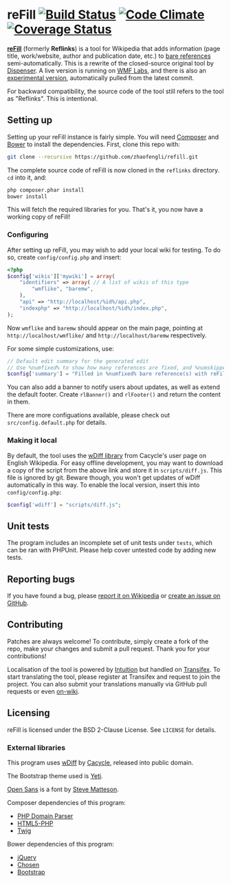 # reFill [![Build Status](https://travis-ci.org/zhaofengli/refill.svg?branch=master)](https://travis-ci.org/zhaofengli/reflinks) [![Code Climate](https://codeclimate.com/github/zhaofengli/reflinks/badges/gpa.svg)](https://codeclimate.com/github/zhaofengli/reflinks) [![Coverage Status](https://img.shields.io/coveralls/zhaofengli/reflinks.svg)](https://coveralls.io/r/zhaofengli/reflinks?branch=master)
**[reFill](https://en.wikipedia.org/wiki/User:Zhaofeng_Li/reFill)** (formerly **Reflinks**) is a tool for Wikipedia that adds information (page title, work/website, author and publication date, etc.) to [bare references](https://en.wikipedia.org/wiki/WP:BURL) semi-automatically. This is a rewrite of the closed-source original tool by [Dispenser](https://en.wikipedia.org/wiki/User:Dispenser).
A live version is running on [WMF Labs](https://tools.wmflabs.org/fengtools/reflinks/), and there is also an [experimental version](https://tools.wmflabs.org/fengtools/reflinkstest/), automatically pulled from the latest commit.

For backward compatibility, the source code of the tool still refers to the tool as "Reflinks". This is intentional.

## Setting up
Setting up your reFill instance is fairly simple. You will need [Composer](http://getcomposer.org) and [Bower](http://bower.io) to install the dependencies. First, clone this repo with:
```sh
git clone --recursive https://github.com/zhaofengli/refill.git
```

The complete source code of reFill is now cloned in the `reflinks` directory. `cd` into it, and:
```sh
php composer.phar install
bower install
```
This will fetch the required libraries for you. That's it, you now have a working copy of reFill!

### Configuring
After setting up reFill, you may wish to add your local wiki for testing. To do so, create `config/config.php` and insert:
```php
<?php
$config['wikis']['mywiki'] = array(
	"identifiers" => array( // A list of wikis of this type
		"wmflike", "baremw",
	),
	"api" => "http://localhost/%id%/api.php",
	"indexphp" => "http://localhost/%id%/index.php",
);
```
Now `wmflike` and `baremw` should appear on the main page, pointing at `http://localhost/wmflike/` and `http://localhost/baremw` respectively.

For some simple customizations, use:
```php
// Default edit summary for the generated edit
// Use %numfixed% to show how many references are fixed, and %numskipped% for skipped.
$config['summary'] = "Filled in %numfixed% bare reference(s) with reFill";
```

You can also add a banner to notify users about updates, as well as extend the default footer. Create `rlBanner()` and `rlFooter()` and return the content in them.

There are more configuations available, please check out `src/config.default.php` for details.

### Making it local
By default, the tool uses the [wDiff library](https://en.wikipedia.org/w/index.php?title=User:Cacycle/diff.js&action=raw&ctype=text/javascript) from Cacycle's user page on English Wikipedia.
For easy offline development, you may want to download a copy of the script from the above link and store it in `scripts/diff.js`. This file is ignored by git.
Beware though, you won't get updates of wDiff automatically in this way.
To enable the local version, insert this into `config/config.php`:
```php
$config['wdiff'] = "scripts/diff.js";
```
## Unit tests
The program includes an incomplete set of unit tests under `tests`, which can be ran with PHPUnit. Please help cover untested code by adding new tests.

## Reporting bugs
If you have found a bug, please [report it on Wikipedia](https://en.wikipedia.org/wiki/User_talk:Zhaofeng_Li/reFill) or [create an issue on GitHub](https://github.com/zhaofengli/refill/issues).

## Contributing
Patches are always welcome! To contribute, simply create a fork of the repo, make your changes and submit a pull request. Thank you for your contributions!

Localisation of the tool is powered by [Intuition](https://github.com/Krinkle/intuition) but handled on [Transifex](https://www.transifex.com/projects/p/refill/).
To start translating the tool, please register at Transifex and request to join the project. You can also submit your translations manually via GitHub pull requests or even [on-wiki](https://en.wikipedia.org/wiki/User_talk:Zhaofeng_Li/reFill).

## Licensing
reFill is licensed under the BSD 2-Clause License. See `LICENSE` for details.

### External libraries
This program uses [wDiff](https://en.wikipedia.org/wiki/User:Cacycle/diff) by [Cacycle](https://en.wikipedia.org/wiki/User:Cacycle), released into public domain.

The Bootstrap theme used is [Yeti](http://bootswatch.com/yeti/).

[Open Sans](http://www.google.com/fonts/specimen/Open+Sans) is a font by [Steve Matteson](https://profiles.google.com/107777320916704234605/about).

Composer dependencies of this program:
- [PHP Domain Parser](https://github.com/jeremykendall/php-domain-parser/)
- [HTML5-PHP](https://github.com/Masterminds/html5-php)
- [Twig](http://twig.sensiolabs.org/)

Bower dependencies of this program:
- [jQuery](http://jquery.com)
- [Chosen](http://harvesthq.github.io/chosen/)
- [Bootstrap](http://getbootstrap.com/)
